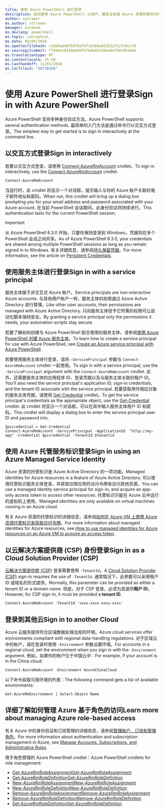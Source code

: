 ```yaml
---
title: 使用 Azure PowerShell 进行登录
description: 如何使用 Azure PowerShell 以用户、服务主体或 Azure 资源托管标识的形式登录。
author: sptramer
ms.author: sttramer
manager: carmonm
ms.devlang: powershell
ms.topic: conceptual
ms.date: 09/09/2018
ms.openlocfilehash: c19d9ade0f69f4af9f14c68ad22b327c27c8ccfd
ms.sourcegitcommit: ff44dec6418a449757bded3c6ebe0a7d4c05ee6e
ms.translationtype: HT
ms.contentlocale: zh-CN
ms.lasthandoff: 11/01/2018
ms.locfileid: "50738200"
---
```

# <a name="sign-in-with-azure-powershell"></a><span data-ttu-id="033fc-103">使用 Azure PowerShell 进行登录</span><span class="sxs-lookup"><span data-stu-id="033fc-103">Sign in with Azure PowerShell</span></span>

<span data-ttu-id="033fc-104">Azure PowerShell 支持多种身份验证方法。</span><span class="sxs-lookup"><span data-stu-id="033fc-104">Azure PowerShell supports several authentication methods.</span></span> <span data-ttu-id="033fc-105">最简单的入门方法是通过命令行以交互方式登录。</span><span class="sxs-lookup"><span data-stu-id="033fc-105">The simplest way to get started is to sign in interactively at the command line.</span></span>

## <a name="sign-in-interactively"></a><span data-ttu-id="033fc-106">以交互方式登录</span><span class="sxs-lookup"><span data-stu-id="033fc-106">Sign in interactively</span></span>

<span data-ttu-id="033fc-107">若要以交互方式登录，请使用 [Connect-AzureRmAccount](/powershell/module/azurerm.profile/connect-azurermaccount) cmdlet。</span><span class="sxs-lookup"><span data-stu-id="033fc-107">To sign in interactively, use the [Connect-AzureRmAccount](/powershell/module/azurerm.profile/connect-azurermaccount) cmdlet.</span></span>

```azurepowershell
Connect-AzureRmAccount
```

<span data-ttu-id="033fc-108">当运行时，此 cmdlet 将显示一个对话框，提示输入与你的 Azure 帐户关联的电子邮件地址和密码。</span><span class="sxs-lookup"><span data-stu-id="033fc-108">When run, this cmdlet will bring up a dialog box prompting you for your email address and password associated with your Azure account.</span></span> <span data-ttu-id="033fc-109">在当前 PowerShell 会话期间，此身份验证将持续进行。</span><span class="sxs-lookup"><span data-stu-id="033fc-109">This authentication lasts for the current PowerShell session.</span></span>

> [!IMPORTANT]
> <span data-ttu-id="033fc-110">从 Azure PowerShell 6.3.0 开始，只要你保持登录到 Windows，凭据将在多个 PowerShell 会话之间共享。</span><span class="sxs-lookup"><span data-stu-id="033fc-110">As of Azure PowerShell 6.3.0, your credentials are shared among multiple PowerShell sessions as long as you remain signed in to Windows.</span></span> <span data-ttu-id="033fc-111">有关详细信息，请参阅[持久保留凭据](context-persistence.md)。</span><span class="sxs-lookup"><span data-stu-id="033fc-111">For more information, see the article on [Persistent Credentials](context-persistence.md).</span></span>

## <a name="sign-in-with-a-service-principal"></a><span data-ttu-id="033fc-112">使用服务主体进行登录</span><span class="sxs-lookup"><span data-stu-id="033fc-112">Sign in with a service principal</span></span>

<span data-ttu-id="033fc-113">服务主体属于非交互式 Azure 帐户。</span><span class="sxs-lookup"><span data-stu-id="033fc-113">Service principals are non-interactive Azure accounts.</span></span> <span data-ttu-id="033fc-114">与其他用户帐户一样，服务主体的权限通过 Azure Active Directory 进行管理。</span><span class="sxs-lookup"><span data-stu-id="033fc-114">Like other user accounts, their permissions are managed with Azure Active Directory.</span></span> <span data-ttu-id="033fc-115">只向服务主体授予它所需的权限可让自动化脚本保持安全。</span><span class="sxs-lookup"><span data-stu-id="033fc-115">By granting a service principal only the permissions it needs, your automation scripts stay secure.</span></span>

<span data-ttu-id="033fc-116">若要了解如何创建与 Azure PowerShell 配合使用的服务主体，请参阅[使用 Azure PowerShell 创建 Azure 服务主体](create-azure-service-principal-azureps.md)。</span><span class="sxs-lookup"><span data-stu-id="033fc-116">To learn how to create a service principal for use with Azure PowerShell, see [Create an Azure service principal with Azure PowerShell](create-azure-service-principal-azureps.md).</span></span>

<span data-ttu-id="033fc-117">若要使用服务主体进行登录，请将 `-ServicePrincipal` 参数与 `Connect-AzureRmAccount` cmdlet 一起使用。</span><span class="sxs-lookup"><span data-stu-id="033fc-117">To sign in with a service principal, use the `-ServicePrincipal` argument with the `Connect-AzureRmAccount` cmdlet.</span></span> <span data-ttu-id="033fc-118">此外，还需要服务主体的应用程序 ID、登录凭据以及与服务主体关联的租户 ID。</span><span class="sxs-lookup"><span data-stu-id="033fc-118">You'll also need the service principal's application ID, sign-in credentials, and the tenant ID associate with the service principal.</span></span> <span data-ttu-id="033fc-119">若要获取用作相应对象的服务主体凭据，请使用 [Get-Credential](/powershell/module/microsoft.powershell.security/get-credential) cmdlet。</span><span class="sxs-lookup"><span data-stu-id="033fc-119">To get the service principal's credentials as the appropriate object, use the [Get-Credential](/powershell/module/microsoft.powershell.security/get-credential) cmdlet.</span></span> <span data-ttu-id="033fc-120">此 cmdlet 将显示一个对话框，可以在其中输入服务主体用户 ID 和密码。</span><span class="sxs-lookup"><span data-stu-id="033fc-120">This cmdlet will display a dialog box to enter the service principal user ID and password into.</span></span>

```azurepowershell-interactive
$pscredential = Get-Credential
Connect-AzureRmAccount -ServicePrincipal -ApplicationId  "http://my-app" -Credential $pscredential -TenantId $tenantid
```

## <a name="sign-in-using-an-azure-managed-service-identity"></a><span data-ttu-id="033fc-121">使用 Azure 托管服务标识登录</span><span class="sxs-lookup"><span data-stu-id="033fc-121">Sign in using an Azure Managed Service Identity</span></span>

<span data-ttu-id="033fc-122">Azure 资源的托管标识是 Azure Active Directory 的一项功能。</span><span class="sxs-lookup"><span data-stu-id="033fc-122">Managed identities for Azure resources is a feature of Azure Active Directory.</span></span> <span data-ttu-id="033fc-123">可以使用托管标识服务主体登录，并获取仅限应用的访问令牌来访问其他资源。</span><span class="sxs-lookup"><span data-stu-id="033fc-123">You can use a managed identity service principal for sign-in, and acquire an app-only access token to access other resources.</span></span> <span data-ttu-id="033fc-124">托管标识只能在 Azure 云中运行的虚拟机上使用。</span><span class="sxs-lookup"><span data-stu-id="033fc-124">Managed identities are only available on virtual machines running in an Azure cloud.</span></span>

<span data-ttu-id="033fc-125">有关 Azure 资源的托管标识的详细信息，请参阅[如何在 Azure VM 上使用 Azure 资源托管标识来获取访问令牌](/azure/active-directory/managed-identities-azure-resources/how-to-use-vm-token)。</span><span class="sxs-lookup"><span data-stu-id="033fc-125">For more information about managed identities for Azure resources, see [How to use managed identities for Azure resources on an Azure VM to acquire an access token](/azure/active-directory/managed-identities-azure-resources/how-to-use-vm-token).</span></span>

## <a name="sign-in-as-a-cloud-solution-provider-csp"></a><span data-ttu-id="033fc-126">以云解决方案提供商 (CSP) 身份登录</span><span class="sxs-lookup"><span data-stu-id="033fc-126">Sign in as a Cloud Solution Provider (CSP)</span></span>

<span data-ttu-id="033fc-127">[云解决方案提供商 (CSP)](https://azure.microsoft.com/en-us/offers/ms-azr-0145p/) 登录需要使用 `-TenantId`。</span><span class="sxs-lookup"><span data-stu-id="033fc-127">A [Cloud Solution Provider (CSP)](https://azure.microsoft.com/en-us/offers/ms-azr-0145p/) sign-in requires the use of `-TenantId`.</span></span> <span data-ttu-id="033fc-128">通常情况下，此参数可以采用租户 ID 或域名的形式提供。</span><span class="sxs-lookup"><span data-stu-id="033fc-128">Normally, this parameter can be provided as either a tenant ID or a domain name.</span></span> <span data-ttu-id="033fc-129">但是，对于 CSP 登录，必须为其提供**租户 ID**。</span><span class="sxs-lookup"><span data-stu-id="033fc-129">However, for CSP sign-in, it must be provided a **tenant ID**.</span></span>

```azurepowershell-interactive
Connect-AzureRmAccount -TenantId 'xxxx-xxxx-xxxx-xxxx'
```

## <a name="sign-in-to-another-cloud"></a><span data-ttu-id="033fc-130">登录到其他云</span><span class="sxs-lookup"><span data-stu-id="033fc-130">Sign in to another Cloud</span></span>

<span data-ttu-id="033fc-131">Azure 云服务提供符合区域数据处理法规的环境。</span><span class="sxs-lookup"><span data-stu-id="033fc-131">Azure cloud services offer environments compliant with regional data-handling regulations.</span></span>
<span data-ttu-id="033fc-132">对于区域云中的帐户，请在登录时使用 `-Environment` 参数设置环境。</span><span class="sxs-lookup"><span data-stu-id="033fc-132">For accounts in a regional cloud, set the environment when you sign in with the `-Environment` argument.</span></span>
<span data-ttu-id="033fc-133">例如，如果你的帐户位于中国云中：</span><span class="sxs-lookup"><span data-stu-id="033fc-133">For example, if your account is in the China cloud:</span></span>

```azurepowershell-interactive
Connect-AzureRmAccount -Environment AzureChinaCloud
```

<span data-ttu-id="033fc-134">以下命令获取可用环境的列表：</span><span class="sxs-lookup"><span data-stu-id="033fc-134">The following command gets a list of available environments:</span></span>

```azurepowershell-interactive
Get-AzureRmEnvironment | Select-Object Name
```

## <a name="learn-more-about-managing-azure-role-based-access"></a><span data-ttu-id="033fc-135">详细了解如何管理 Azure 基于角色的访问</span><span class="sxs-lookup"><span data-stu-id="033fc-135">Learn more about managing Azure role-based access</span></span>

<span data-ttu-id="033fc-136">有关 Azure 中的身份验证和订阅管理的详细信息，请参阅[管理帐户、订阅和管理角色](/azure/active-directory/role-based-access-control-configure)。</span><span class="sxs-lookup"><span data-stu-id="033fc-136">For more information about authentication and subscription management in Azure, see [Manage Accounts, Subscriptions, and Administrative Roles](/azure/active-directory/role-based-access-control-configure).</span></span>

<span data-ttu-id="033fc-137">用于角色管理的 Azure PowerShell cmdlet：</span><span class="sxs-lookup"><span data-stu-id="033fc-137">Azure PowerShell cmdlets for role management:</span></span>

* [<span data-ttu-id="033fc-138">Get-AzureRmRoleAssignment</span><span class="sxs-lookup"><span data-stu-id="033fc-138">Get-AzureRmRoleAssignment</span></span>](/powershell/module/AzureRM.Resources/Get-AzureRmRoleAssignment)
* [<span data-ttu-id="033fc-139">Get-AzureRmRoleDefinition</span><span class="sxs-lookup"><span data-stu-id="033fc-139">Get-AzureRmRoleDefinition</span></span>](/powershell/module/AzureRM.Resources/Get-AzureRmRoleDefinition)
* [<span data-ttu-id="033fc-140">New-AzureRmRoleAssignment</span><span class="sxs-lookup"><span data-stu-id="033fc-140">New-AzureRmRoleAssignment</span></span>](/powershell/module/AzureRM.Resources/New-AzureRmRoleAssignment)
* [<span data-ttu-id="033fc-141">New-AzureRmRoleDefinition</span><span class="sxs-lookup"><span data-stu-id="033fc-141">New-AzureRmRoleDefinition</span></span>](/powershell/module/AzureRM.Resources/New-AzureRmRoleDefinition)
* [<span data-ttu-id="033fc-142">Remove-AzureRmRoleAssignment</span><span class="sxs-lookup"><span data-stu-id="033fc-142">Remove-AzureRmRoleAssignment</span></span>](/powershell/module/AzureRM.Resources/Remove-AzureRmRoleAssignment)
* [<span data-ttu-id="033fc-143">Remove-AzureRmRoleDefinition</span><span class="sxs-lookup"><span data-stu-id="033fc-143">Remove-AzureRmRoleDefinition</span></span>](/powershell/module/AzureRM.Resources/Remove-AzureRmRoleDefinition)
* [<span data-ttu-id="033fc-144">Set-AzureRmRoleDefinition</span><span class="sxs-lookup"><span data-stu-id="033fc-144">Set-AzureRmRoleDefinition</span></span>](/powershell/module/AzureRM.Resources/Set-AzureRmRoleDefinition)
